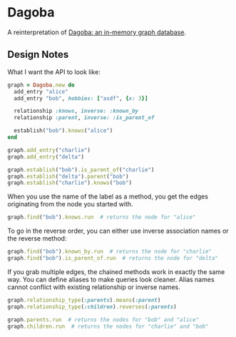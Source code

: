 # Dagoba

A reinterpretation of [Dagoba: an in-memory graph database](http://aosabook.org/en/500L/dagoba-an-in-memory-graph-database.html).

## Design Notes

What I want the API to look like:

```ruby
graph = Dagoba.new do
  add_entry "alice"
  add_entry "bob", hobbies: ["asdf", {x: 3}]

  relationship :knows, inverse: :known_by
  relationship :parent, inverse: :is_parent_of

  establish("bob").knows("alice")
end

graph.add_entry("charlie")
graph.add_entry("delta")

graph.establish("bob").is_parent_of("charlie")
graph.establish("delta").parent("bob")
graph.establish("charlie").knows("bob")
```

When you use the name of the label as a method, you get the edges originating
from the node you started with.

```ruby
graph.find("bob").knows.run  # returns the node for "alice"
```
    
To go in the reverse order, you can either use inverse association names or
the reverse method:

```ruby
graph.find("bob").known_by.run  # returns the node for "charlie"
graph.find("bob").is_parent_of.run  # returns the node for "delta"
```
    
If you grab multiple edges, the chained methods work in exactly the same
way. You can define aliases to make queries look cleaner. Alias names
cannot conflict with existing relationship or inverse names.

```ruby
graph.relationship_type(:parents).means(:parent)
graph.relationship_type(:children).reverses(:parents)

graph.parents.run  # returns the nodes for "bob" and "alice"
graph.children.run  # returns the nodes for "charlie" and "bob"
```
